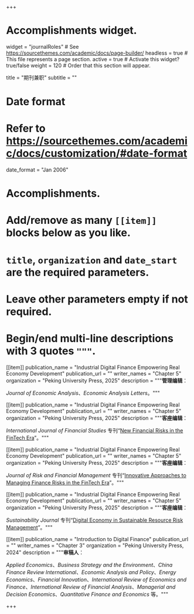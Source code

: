 +++
# Accomplishments widget.
widget = "journalRoles"  # See https://sourcethemes.com/academic/docs/page-builder/
headless = true  # This file represents a page section.
active = true  # Activate this widget? true/false
weight = 120  # Order that this section will appear.

title = "期刊兼职"
subtitle = ""

# Date format
#   Refer to https://sourcethemes.com/academic/docs/customization/#date-format
date_format = "Jan 2006"

# Accomplishments.
#   Add/remove as many `[[item]]` blocks below as you like.
#   `title`, `organization` and `date_start` are the required parameters.
#   Leave other parameters empty if not required.
#   Begin/end multi-line descriptions with 3 quotes `"""`.
 
[[item]]
  publication_name = "Industrial Digital Finance Empowering Real Economy Development"
  publication_url = ""
  writer_names = "Chapter 5"
  organization = "Peking University Press, 2025"
  description = """**管理编辑**：
  
  _Journal of Economic Analysis_、_Economic Analysis Letters_。"""

[[item]]
  publication_name = "Industrial Digital Finance Empowering Real Economy Development"
  publication_url = ""
  writer_names = "Chapter 5"
  organization = "Peking University Press, 2025"
  description = """**客座编辑**：
  
  _International Journal of Financial Studies_ 专刊“[New Financial Risks in the FinTech Era](https://www.mdpi.com/journal/ijfs/special_issues/319PDU0WQX)”。"""

[[item]]
  publication_name = "Industrial Digital Finance Empowering Real Economy Development"
  publication_url = ""
  writer_names = "Chapter 5"
  organization = "Peking University Press, 2025"
  description = """**客座编辑**：
  
  _Journal of Risk and Financial Management_ 专刊“[Innovative Approaches to Managing Finance Risks in the FinTech Era](https://www.mdpi.com/journal/jrfm/special_issues/V8K89X54R3)”。"""

[[item]]
  publication_name = "Industrial Digital Finance Empowering Real Economy Development"
  publication_url = ""
  writer_names = "Chapter 5"
  organization = "Peking University Press, 2025"
  description = """**客座编辑**：
  
  _Sustainability Journal_ 专刊“[Digital Economy in Sustainable Resource Risk Management](https://www.mdpi.com/journal/sustainability/special_issues/7Y69M0U22D)”。"""

[[item]]
  publication_name = "Introduction to Digital Finance"
  publication_url = ""
  writer_names = "Chapter 3"
  organization = "Peking University Press, 2024"
  description = """**审稿人**：
  
  _Applied Economics_、_Business Strategy and the Environment_、_China Finance Review International_、_Economic Analysis and Policy_、_Energy Economics_、_Financial Innovation_、_International Review of Economics and Finance_、_International Review of Financial Analysis_、_Managerial and Decision Economics_、_Quantitative Finance and Economics_ 等。"""




+++


